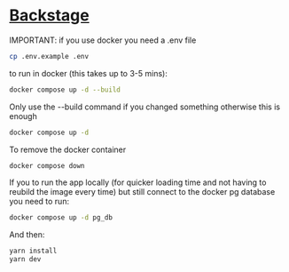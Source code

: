 # [Backstage](https://backstage.io)
IMPORTANT:
if you use docker you need a .env file

```sh 
cp .env.example .env
```

to run in docker (this takes up to 3-5 mins):
```sh 
docker compose up -d --build
```

Only use the --build command if you changed something otherwise this is enough
```sh 
docker compose up -d 
```

To remove the docker container
```sh 
docker compose down
```

If you to run the app locally (for quicker loading time and not having to reubild the image every time) but still connect to the docker pg database you need to run:
```sh 
docker compose up -d pg_db
```

And then:
```sh
yarn install
yarn dev
```
